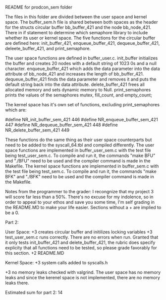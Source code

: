 README for prodcon_sem folder

The files in this folder are divided between the user space and kernel space. The buffer_sem.h file is shared between both spaces as the header for the structs circular buffer bb_buffer_421 and the node bb_node_421. There in if statement to determine which semaphore library to include whether its user or kernel space. The five functions for the circular buffer are defined here: init_buffer_421, enqueue_buffer_421, dequeue_buffer_421, deleete_buffer_421, and print_semaphore. 

The user space functions are defined in buffer_user.c. init_buffer initializes the buffer and creates 20 nodes with a default string of 1023 0s and a null character. enqueue_buffer_421 which adds the data parameter into the data attribute of bb_node_421 and increases the length of bb_buffer_421. dequeue_buffer_421 finds the data parameter and removes it and puts the default string back into the data attribute. delete_buffer_421 frees all allocated memory and sets dynamic memory to Null. print_semaphores prints the values of the semaphores mutex, fill_count, and empty_count;

The kernel space has it's own set of functions, excluding print_semaphores which are:

#define NR_init_buffer_sem_421 446 
#define NR_enqueue_buffer_sem_421 447 
#define NR_dequeue_buffer_sem_421 448 
#define NR_delete_buffer_sem_421 449

These functions do the same thing as their user space counterparts but need to be added to the syscall_64.tbl and compiled differently. 
The user space functions are implemented in buffer_user_sem.c with the test file being test_user_sem.c. To compile and run it, the commands "make BFU" and "./BFU" need to be used and the compiler command is made in the Makefile. 
The kernel space functions are implemented in buffer_sem.c with the test file being test_sem.c. To compile and run it, the commands "make BFK" and "./BFK" need to be used and the compiler command is made in the Makefile. 


Notes from the programmer to the grader: I recongnize that my project 3 will score far less than a 50%. There's no excuse for my indolence, so in order to appeal to your ethos and save you some time, I'm self grading in the README.MD to make your life easier. Sections without a +<number> are implied to be a 0.

Part 2: 

User Space:
+3 creates circular buffer and initilizes locking variables
+3 test_user_sem.c runs correctly. There are no errors when run. Granted that it only tests init_buffer_421 and delete_buffer_421, the rubric does specify explicity that all functions need to be tested, so please grade favorably for this section.
+2 README.MD

Kernel Space:
+3 system calls added to syscalls.h

+3 no memory leaks checked with valgrind. The user space has no memory leaks and since the kerenel space is not implemented, there are no memory leaks there.

Estimated sum for part 2: 14

